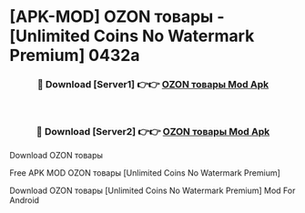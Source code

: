 # [APK-MOD] OZON  товары - [Unlimited Coins No Watermark Premium] 0432a



<div align="center">
<h3>🔴 Download [Server1] 👉👉 <a href="https://momento.my/?title=OZON__товары">OZON  товары Mod Apk</a></h3><br>

<h3>🔴 Download [Server2] 👉👉 <a href="https://momento.my/?title=OZON__товары">OZON  товары Mod Apk</a></h3>
</div>



Download OZON  товары 

Free APK MOD OZON  товары [Unlimited Coins No Watermark Premium]

Download OZON  товары [Unlimited Coins No Watermark Premium] Mod For Android

